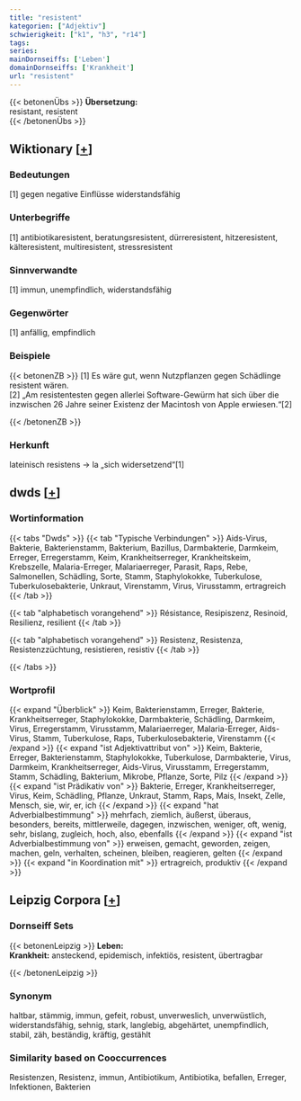 ```yaml
---
title: "resistent"
kategorien: ["Adjektiv"]
schwierigkeit: ["k1", "h3", "r14"]
tags:
series:
mainDornseiffs: ['Leben']
domainDornseiffs: ['Krankheit']
url: "resistent"
---
```


{{< betonenÜbs >}}
**Übersetzung:**  
resistant, resistent  
{{< /betonenÜbs >}}

## Wiktionary [[+](https://de.wiktionary.org/wiki/resistent)]

### Bedeutungen
[1] gegen negative Einflüsse widerstandsfähig  

### Unterbegriffe
[1] antibiotikaresistent, beratungsresistent, dürreresistent, hitzeresistent, kälteresistent, multiresistent, stressresistent  

### Sinnverwandte
[1] immun, unempfindlich, widerstandsfähig  

### Gegenwörter
[1] anfällig, empfindlich  

### Beispiele
{{< betonenZB >}}
[1] Es wäre gut, wenn Nutzpflanzen gegen Schädlinge resistent wären.  
[2] „Am resistentesten gegen allerlei Software-Gewürm hat sich über die inzwischen 26 Jahre seiner Existenz der Macintosh von Apple erwiesen.“[2]  

{{< /betonenZB >}}
### Herkunft
lateinisch resistens → la „sich widersetzend“[1]  



## dwds [[+](https://www.dwds.de/wb/resistent)]

### Wortinformation
{{< tabs "Dwds" >}}
{{< tab "Typische Verbindungen" >}}
Aids-Virus, Bakterie, Bakterienstamm, Bakterium, Bazillus, Darmbakterie, Darmkeim, Erreger, Erregerstamm, Keim, Krankheitserreger, Krankheitskeim, Krebszelle, Malaria-Erreger, Malariaerreger, Parasit, Raps, Rebe, Salmonellen, Schädling, Sorte, Stamm, Staphylokokke, Tuberkulose, Tuberkulosebakterie, Unkraut, Virenstamm, Virus, Virusstamm, ertragreich
{{< /tab >}}

{{< tab "alphabetisch vorangehend" >}}
Résistance, Resipiszenz, Resinoid, Resilienz, resilient
{{< /tab >}}

{{< tab "alphabetisch vorangehend" >}}
Resistenz, Resistenza, Resistenzzüchtung, resistieren, resistiv
{{< /tab >}}

{{< /tabs >}}

### Wortprofil
{{< expand "Überblick" >}} Keim, Bakterienstamm, Erreger, Bakterie, Krankheitserreger, Staphylokokke, Darmbakterie, Schädling, Darmkeim, Virus, Erregerstamm, Virusstamm, Malariaerreger, Malaria-Erreger, Aids-Virus, Stamm, Tuberkulose, Raps, Tuberkulosebakterie, Virenstamm {{< /expand >}}
{{< expand "ist Adjektivattribut von" >}} Keim, Bakterie, Erreger, Bakterienstamm, Staphylokokke, Tuberkulose, Darmbakterie, Virus, Darmkeim, Krankheitserreger, Aids-Virus, Virusstamm, Erregerstamm, Stamm, Schädling, Bakterium, Mikrobe, Pflanze, Sorte, Pilz {{< /expand >}}
{{< expand "ist Prädikativ von" >}} Bakterie, Erreger, Krankheitserreger, Virus, Keim, Schädling, Pflanze, Unkraut, Stamm, Raps, Mais, Insekt, Zelle, Mensch, sie, wir, er, ich {{< /expand >}}
{{< expand "hat Adverbialbestimmung" >}} mehrfach, ziemlich, äußerst, überaus, besonders, bereits, mittlerweile, dagegen, inzwischen, weniger, oft, wenig, sehr, bislang, zugleich, hoch, also, ebenfalls {{< /expand >}}
{{< expand "ist Adverbialbestimmung von" >}} erweisen, gemacht, geworden, zeigen, machen, geln, verhalten, scheinen, bleiben, reagieren, gelten {{< /expand >}}
{{< expand "in Koordination mit" >}} ertragreich, produktiv {{< /expand >}}

## Leipzig Corpora [[+](https://corpora.uni-leipzig.de/en/res?word=resistent&corpusId=deu_newscrawl-public_2018)]

### Dornseiff Sets
{{< betonenLeipzig >}}
**Leben:**  
**Krankheit:** ansteckend, epidemisch, infektiös, resistent, übertragbar  

{{< /betonenLeipzig >}}

### Synonym
haltbar, stämmig, immun, gefeit, robust, unverweslich, unverwüstlich, widerstandsfähig, sehnig, stark, langlebig, abgehärtet, unempfindlich, stabil, zäh, beständig, kräftig, gestählt


### Similarity based on Cooccurrences
Resistenzen, Resistenz, immun, Antibiotikum, Antibiotika, befallen, Erreger, Infektionen, Bakterien

